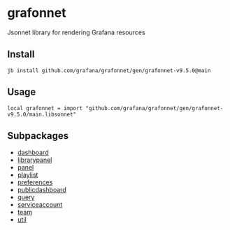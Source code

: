 # grafonnet

Jsonnet library for rendering Grafana resources
## Install

```
jb install github.com/grafana/grafonnet/gen/grafonnet-v9.5.0@main
```

## Usage

```jsonnet
local grafonnet = import "github.com/grafana/grafonnet/gen/grafonnet-v9.5.0/main.libsonnet"
```


## Subpackages

* [dashboard](dashboard/index.md)
* [librarypanel](librarypanel.md)
* [panel](panel/index.md)
* [playlist](playlist.md)
* [preferences](preferences.md)
* [publicdashboard](publicdashboard.md)
* [query](query/index.md)
* [serviceaccount](serviceaccount.md)
* [team](team.md)
* [util](util.md)
